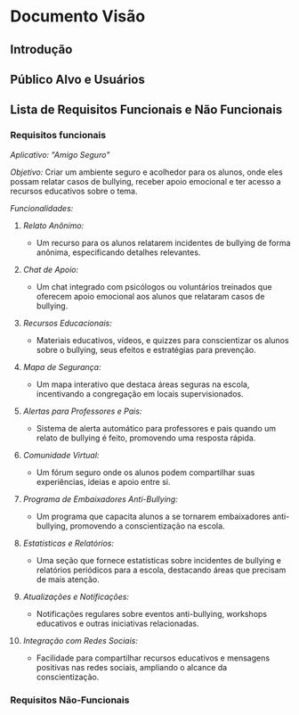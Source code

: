 # Documento Visão 

## Introdução

## Público Alvo e Usuários 

## Lista de Requisitos Funcionais e Não Funcionais 

### Requisitos funcionais 

*Aplicativo: "Amigo Seguro"*

*Objetivo:*
Criar um ambiente seguro e acolhedor para os alunos, onde eles possam relatar casos de bullying, receber apoio emocional e ter acesso a recursos educativos sobre o tema.

*Funcionalidades:*

1. *Relato Anônimo:*
   - Um recurso para os alunos relatarem incidentes de bullying de forma anônima, especificando detalhes relevantes.

2. *Chat de Apoio:*
   - Um chat integrado com psicólogos ou voluntários treinados que oferecem apoio emocional aos alunos que relataram casos de bullying.

3. *Recursos Educacionais:*
   - Materiais educativos, vídeos, e quizzes para conscientizar os alunos sobre o bullying, seus efeitos e estratégias para prevenção.

4. *Mapa de Segurança:*
   - Um mapa interativo que destaca áreas seguras na escola, incentivando a congregação em locais supervisionados.

5. *Alertas para Professores e Pais:*
   - Sistema de alerta automático para professores e pais quando um relato de bullying é feito, promovendo uma resposta rápida.

6. *Comunidade Virtual:*
   - Um fórum seguro onde os alunos podem compartilhar suas experiências, ideias e apoio entre si.

7. *Programa de Embaixadores Anti-Bullying:*
   - Um programa que capacita alunos a se tornarem embaixadores anti-bullying, promovendo a conscientização na escola.

8. *Estatísticas e Relatórios:*
   - Uma seção que fornece estatísticas sobre incidentes de bullying e relatórios periódicos para a escola, destacando áreas que precisam de mais atenção.

9. *Atualizações e Notificações:*
   - Notificações regulares sobre eventos anti-bullying, workshops educativos e outras iniciativas relacionadas.

10. *Integração com Redes Sociais:*
    - Facilidade para compartilhar recursos educativos e mensagens positivas nas redes sociais, ampliando o alcance da conscientização.

### Requisitos Não-Funcionais 


